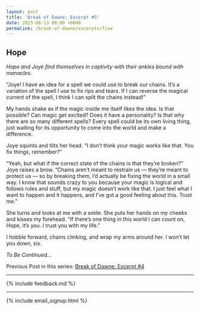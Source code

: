 ```yaml
---
layout: post
title: 'Break of Dawne: Excerpt #5'
date: 2023-06-13 08:00 +0000
permalink: /break-of-dawne/excerpts/five
---
```


## Hope

_Hope and Joye find themselves in captivity with their ankles bound with manacles._

“Joye! I have an idea for a spell we could use to break our chains. It’s a variation of the spell I use to fix rips and tears. If I can reverse the magical current of the spell, I think I can split the chains instead!”

My hands shake as if the magic inside me itself likes the idea. Is that possible? Can magic get excited? Does it have a personality? Is that why there are so many different spells? Every spell could be its own living thing, just waiting for its opportunity to come into the world and make a difference.

Joye squints and tilts her head. “I don’t think your magic works like that. You fix things, remember?”

“Yeah, but what if the correct state of the chains is that they’re broken?” Joye raises a brow. “Chains aren’t meant to restrain us — they’re meant to protect us — so by breaking them, I’d actually be fixing the world in a small way. I know that sounds crazy to you because your magic is logical and follows rules and stuff, but my magic doesn’t work like that. I just feel what I want to happen and it happens, and I’ve got a good feeling about this. Trust me.”

She turns and looks at me with a smile. She puts her hands on my cheeks and kisses my forehead. “If there’s one thing in this world I can count on, Hope, it’s you. I trust you with my life.”

I hobble forward, chains clinking, and wrap my arms around her. I won’t let you down, sis.

_To Be Continued..._

Previous Post in this series: [Break of Dawne: Excerpt #4](/break-of-dawne/excerpts/four)

---

{% include feedback.md %}

---

{% include email_signup.html %}
